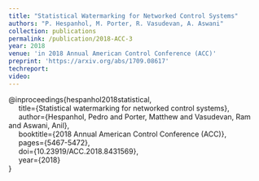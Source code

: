 ```yaml
---
title: "Statistical Watermarking for Networked Control Systems"
authors: "P. Hespanhol, M. Porter, R. Vasudevan, A. Aswani"
collection: publications
permalink: /publication/2018-ACC-3
year: 2018
venue: 'in 2018 Annual American Control Conference (ACC)'
preprint: 'https://arxiv.org/abs/1709.08617'
techreport:
video:
---
```

@inproceedings{hespanhol2018statistical,<br>
&nbsp;&nbsp;&nbsp;&nbsp;  title={Statistical watermarking for networked control systems},<br>
&nbsp;&nbsp;&nbsp;&nbsp;  author={Hespanhol, Pedro and Porter, Matthew and Vasudevan, Ram and Aswani, Anil},<br>
&nbsp;&nbsp;&nbsp;&nbsp;  booktitle={2018 Annual American Control Conference (ACC)},<br>
&nbsp;&nbsp;&nbsp;&nbsp;  pages={5467-5472},<br>
&nbsp;&nbsp;&nbsp;&nbsp;  doi={10.23919/ACC.2018.8431569},<br>
&nbsp;&nbsp;&nbsp;&nbsp;  year={2018}<br>
}
